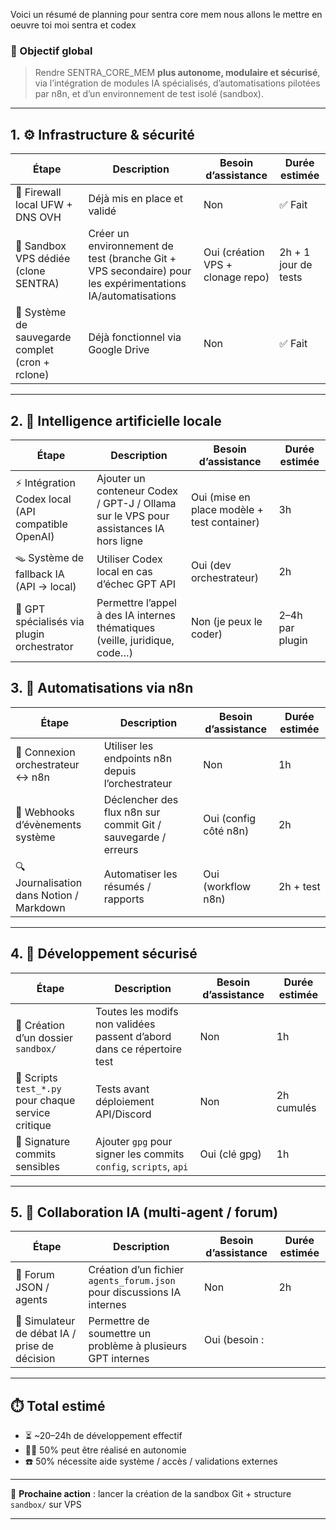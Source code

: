 Voici un résumé de planning pour sentra core mem nous allons le mettre en oeuvre toi moi sentra et codex 



### 🎯 Objectif global
> Rendre SENTRA_CORE_MEM **plus autonome, modulaire et sécurisé**, via l’intégration de modules IA spécialisés, d’automatisations pilotées par n8n, et d’un environnement de test isolé (sandbox).

---

## 1. ⚙️ Infrastructure & sécurité

| Étape | Description | Besoin d’assistance | Durée estimée |
|-------|-------------|----------------------|----------------|
| 🔐 Firewall local UFW + DNS OVH | Déjà mis en place et validé | Non | ✅ Fait |
| 🧪 Sandbox VPS dédiée (clone SENTRA) | Créer un environnement de test (branche Git + VPS secondaire) pour les expérimentations IA/automatisations | Oui (création VPS + clonage repo) | 2h + 1 jour de tests |
| 🔄 Système de sauvegarde complet (cron + rclone) | Déjà fonctionnel via Google Drive | Non | ✅ Fait |

---

## 2. 🧠 Intelligence artificielle locale

| Étape | Description | Besoin d’assistance | Durée estimée |
|-------|-------------|----------------------|----------------|
| ⚡ Intégration Codex local (API compatible OpenAI) | Ajouter un conteneur Codex / GPT-J / Ollama sur le VPS pour assistances IA hors ligne | Oui (mise en place modèle + test container) | 3h |
| 🪤 Système de fallback IA (API → local) | Utiliser Codex local en cas d’échec GPT API | Oui (dev orchestrateur) | 2h |
| 🧩 GPT spécialisés via plugin orchestrator | Permettre l’appel à des IA internes thématiques (veille, juridique, code…) | Non (je peux le coder) | 2–4h par plugin |
## 3. 🤖 Automatisations via n8n

| Étape | Description | Besoin d’assistance | Durée estimée |
|-------|-------------|----------------------|----------------|
| 🔌 Connexion orchestrateur ↔ n8n | Utiliser les endpoints n8n depuis l’orchestrateur | Non | 1h |
| 📡 Webhooks d’évènements système | Déclencher des flux n8n sur commit Git / sauvegarde / erreurs | Oui (config côté n8n) | 2h |
| 🔍 Journalisation dans Notion / Markdown | Automatiser les résumés / rapports | Oui (workflow n8n) | 2h + test |

---

## 4. 🧪 Développement sécurisé

| Étape | Description | Besoin d’assistance | Durée estimée |
|-------|-------------|----------------------|----------------|
| 🧼 Création d’un dossier `sandbox/` | Toutes les modifs non validées passent d’abord dans ce répertoire test | Non | 1h |
| 🧪 Scripts `test_*.py` pour chaque service critique | Tests avant déploiement API/Discord | Non | 2h cumulés |
| 🔐 Signature commits sensibles | Ajouter `gpg` pour signer les commits `config`, `scripts`, `api` | Oui (clé gpg) | 1h |

---

## 5. 🧬 Collaboration IA (multi-agent / forum)

| Étape | Description | Besoin d’assistance | Durée estimée |
|-------|-------------|----------------------|----------------|
| 🧠 Forum JSON / agents | Création d’un fichier `agents_forum.json` pour discussions IA internes | Non | 2h |
| 🤝 Simulateur de débat IA / prise de décision | Permettre de soumettre un problème à plusieurs GPT internes | Oui (besoin :
---

## ⏱️ Total estimé
- ⏳ ~20–24h de développement effectif
- 🧑‍💻 50% peut être réalisé en autonomie
- ☎️ 50% nécessite aide système / accès / validations externes

---

📌 **Prochaine action** : lancer la création de la sandbox Git + structure `sandbox/` sur VPS

---
